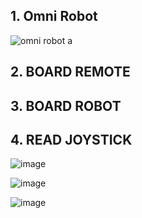 ## 1. Omni Robot

![omni robot a](https://github.com/user-attachments/assets/15969c9a-c619-468f-8500-6e32f7c8c0f4)


## 2. BOARD REMOTE

## 3. BOARD ROBOT

## 4. READ JOYSTICK

![image](https://github.com/user-attachments/assets/a1aee4f5-216a-4a0c-bf3a-529e08fa7f32)

![image](https://github.com/user-attachments/assets/fb07c26d-8e9c-4ddb-93fd-ed090caa240a)

![image](https://github.com/user-attachments/assets/1bf04c8d-a4f1-4e59-98ac-8e4994aeb4f3)
